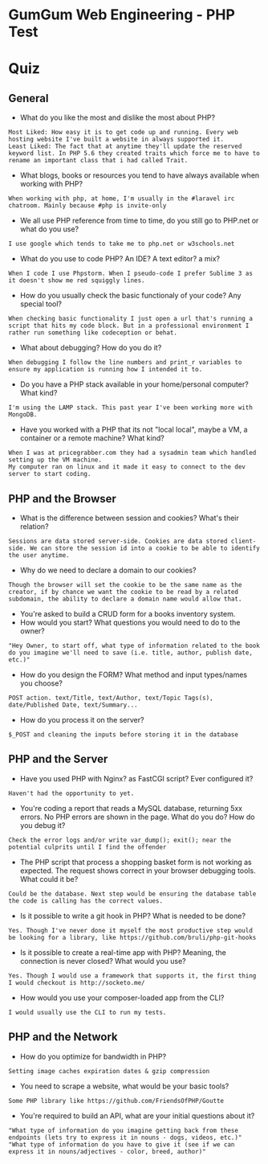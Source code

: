 # GumGum Web Engineering - PHP Test
# Quiz

General
-------
- What do you like the most and dislike the most about PHP?
```
Most Liked: How easy it is to get code up and running. Every web hosting website I've built a website in always supported it.
Least Liked: The fact that at anytime they'll update the reserved keyword list. In PHP 5.6 they created traits which force me to have to rename an important class that i had called Trait.
```
- What blogs, books or resources you tend to have always available when working
with PHP?
```
When working with php, at home, I'm usually in the #laravel irc chatroom. Mainly because #php is invite-only
```
- We all use PHP reference from time to time, do you still go to PHP.net or what
do you use?
```
I use google which tends to take me to php.net or w3schools.net
```
- What do you use to code PHP? An IDE? A text editor? a mix?
```
When I code I use Phpstorm. When I pseudo-code I prefer Sublime 3 as it doesn't show me red squiggly lines.
```
- How do you usually check the basic functionaly of your code? Any special tool?
```
When checking basic functionality I just open a url that's running a script that hits my code block. But in a professional environment I rather run something like codeception or behat.
```
- What about debugging? How do you do it?
```
When debugging I follow the line numbers and print_r variables to ensure my application is running how I intended it to.
```
- Do you have a PHP stack available in your home/personal computer? What kind?
```
I'm using the LAMP stack. This past year I've been working more with MongoDB.
```
- Have you worked with a PHP that its not "local local", maybe a VM, a container
or a remote machine? What kind?
```
When I was at pricegrabber.com they had a sysadmin team which handled setting up the VM machine. 
My computer ran on linux and it made it easy to connect to the dev server to start coding.
```

PHP and the Browser
-------------------
- What is the difference between session and cookies? What's their relation?
```
Sessions are data stored server-side. Cookies are data stored client-side. We can store the session id into a cookie to be able to identify the user anytime.
```
- Why do we need to declare a domain to our cookies?
```
Though the browser will set the cookie to be the same name as the creator, if by chance we want the cookie to be read by a related subdomain, the ability to declare a domain name would allow that.
```
- You're asked to build a CRUD form for a books inventory system.
 - How would you start? What questions you would need to do to the owner?
```
"Hey Owner, to start off, what type of information related to the book do you imagine we'll need to save (i.e. title, author, publish date, etc.)"
```  
 - How do you design the FORM? What method and input types/names you choose?
```
POST action. text/Title, text/Author, text/Topic Tags(s), date/Published Date, text/Summary...
```   
 - How do you process it on the server?
```
$_POST and cleaning the inputs before storing it in the database
```

PHP and the Server
------------------
- Have you used PHP with Nginx? as FastCGI script? Ever configured it?
```
Haven't had the opportunity to yet.
```
- You're coding a report that reads a MySQL database, returning 5xx errors.
No PHP errors are shown in the page. What do you do? How do you debug it?
```
Check the error logs and/or write var_dump(); exit(); near the potential culprits until I find the offender
```
- The PHP script that process a shopping basket form is not working as expected.
The request shows correct in your browser debugging tools. What could it be?
```
Could be the database. Next step would be ensuring the database table the code is calling has the correct values.
```
- Is it possible to write a git hook in PHP? What is needed to be done?
```
Yes. Though I've never done it myself the most productive step would be looking for a library, like https://github.com/bruli/php-git-hooks
```
- Is it possible to create a real-time app with PHP? Meaning, the connection is
never closed? What would you use?
```
Yes. Though I would use a framework that supports it, the first thing I would checkout is http://socketo.me/
```
- How would you use your composer-loaded app from the CLI?
```
I would usually use the CLI to run my tests.
```

PHP and the Network
-------------------
- How do you optimize for bandwidth in PHP?
```
Setting image caches expiration dates & gzip compression
```
- You need to scrape a website, what would be your basic tools?
```
Some PHP library like https://github.com/FriendsOfPHP/Goutte
```
- You're required to build an API, what are your initial questions about it?
```
"What type of information do you imagine getting back from these endpoints (lets try to express it in nouns - dogs, videos, etc.)"
"What type of information do you have to give it (see if we can express it in nouns/adjectives - color, breed, author)"
```